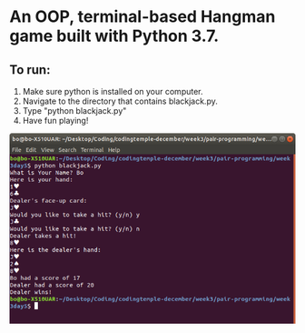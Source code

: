 # An OOP, terminal-based Hangman game built with Python 3.7.

## To run:

1. Make sure python is installed on your computer.
2. Navigate to the directory that contains blackjack.py.
3. Type "python blackjack.py"
4. Have fun playing!


![Screenshot of Application at Work](/blackjack-screenshot.png "A look at the application at work")
